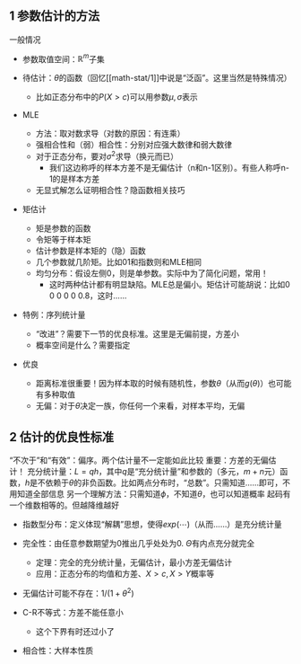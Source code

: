 ## 1 参数估计的方法
一般情况
- 参数取值空间：$\mathbb R^m$子集
- 待估计：$\theta$的函数（回忆[[math-stat/1]]中说是“泛函”。这里当然是特殊情况）
  - 比如正态分布中的$P(X>c)$可以用参数$\mu, \sigma$表示

- MLE
  - 方法：取对数求导（对数的原因：有连乘）
  - 强相合性和（弱）相合性：分别对应强大数律和弱大数律
  - 对于正态分布，要对$\sigma^2$求导（换元而已）
    - 我们这边称呼的样本方差不是无偏估计（n和n-1区别）。有些人称呼n-1的是样本方差
  - 无显式解怎么证明相合性？隐函数相关技巧
- 矩估计
  - 矩是参数的函数
  - 令矩等于样本矩
  - 估计参数是样本矩的（隐）函数
  - 几个参数就几阶矩。比如01和指数则和MLE相同
  - 均匀分布：假设左侧0，则是单参数。实际中为了简化问题，常用！
    - 这时两种估计都有明显缺陷。MLE总是偏小。矩估计可能胡说：比如0 0 0 0 0 0.8，这时……

- 特例：序列统计量
  - “改进”？需要下一节的优良标准。这里是无偏前提，方差小
  - 概率空间是什么？需要指定
- 优良
  - 距离标准很重要！因为样本取的时候有随机性，参数$\theta$（从而$g(\theta)$）也可能有多种取值
  - 无偏：对于$\theta$决定一族，你任何一个来看，对样本平均，无偏

## 2 估计的优良性标准
“不次于”和“有效”：偏序。两个估计量不一定能如此比较
重要：方差的无偏估计！
充分统计量：$L = qh$，其中$q$是“充分统计量”和参数的（多元，$m+n$元）函数，$h$是不依赖于$\theta$的非负函数。比如两点分布时，“总数”。只需知道……即可，不用知道全部信息
另一个理解方法：只需知道$\phi$，不知道$\theta$，也可以知道概率
起码有一个维数相等的。但越降维越好

- 指数型分布：定义体现“解耦”思想，使得$exp(\cdots)$（从而……）是充分统计量
- 完全性：由任意参数期望为0推出几乎处处为0. $\Theta$有内点充分就完全
  - 定理：完全的充分统计量，无偏估计，最小方差无偏估计
  - 应用：正态分布的均值和方差、$X>c, X>Y$概率等
- 无偏估计可能不存在：$1/(1+\theta^2)$

- C-R不等式：方差不能任意小
  - 这个下界有时还过小了

- 相合性：大样本性质
